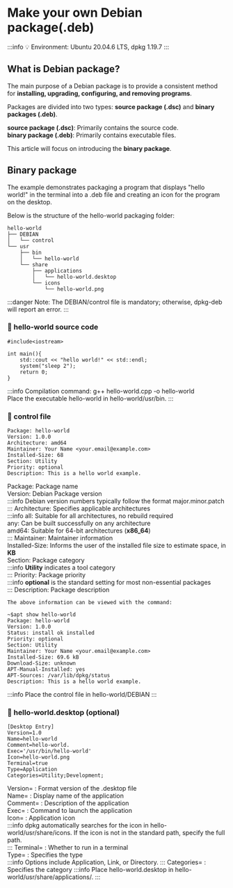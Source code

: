 # Make your own Debian package(.deb)

:::info
:bulb: Environment: Ubuntu 20.04.6 LTS, dpkg 1.19.7
:::

## What is Debian package?

The main purpose of a Debian package is to provide a consistent method for **installing, upgrading, configuring, and removing programs**.  

Packages are divided into two types: **source package (.dsc)** and **binary packages (.deb)**.  

**source package (.dsc)**: Primarily contains the source code.  
**binary package (.deb)**: Primarily contains executable files.  

This article will focus on introducing the **binary package**.

## Binary package

The example demonstrates packaging a program that displays "hello world!" in the terminal into a .deb file and creating an icon for the program on the desktop.  

Below is the structure of the hello-world packaging folder:
```
hello-world
├── DEBIAN
│   └── control
└── usr
    ├── bin
    │   └── hello-world
    └── share
        ├── applications
        │   └── hello-world.desktop
        └── icons
            └── hello-world.png
```
:::danger
Note: The DEBIAN/control file is mandatory; otherwise, dpkg-deb will report an error.
:::

### :small_blue_diamond: hello-world source code
```
#include<iostream>

int main(){
    std::cout << "hello world!" << std::endl;
    system("sleep 2");
    return 0;
}
```
:::info
Compilation command: g++ hello-world.cpp -o hello-world  
Place the executable hello-world in hello-world/usr/bin.
:::
### :small_blue_diamond: control file
```
Package: hello-world
Version: 1.0.0
Architecture: amd64
Maintainer: Your Name <your.email@example.com>
Installed-Size: 68
Section: Utility
Priority: optional
Description: This is a hello world example.
```
Package: Package name  
Version: Debian Package version  
:::info
Debian version numbers typically follow the format major.minor.patch
:::
Architecture: Specifies applicable architectures  
:::info
all: Suitable for all architectures, no rebuild required  
any: Can be built successfully on any architecture  
amd64: Suitable for 64-bit architectures (**x86_64**)  
:::
Maintainer: Maintainer information  
Installed-Size: Informs the user of the installed file size to estimate space, in **KB**  
Section: Package category  
:::info
**Utility** indicates a tool category  
:::
Priority: Package priority  
:::info
**optional** is the standard setting for most non-essential packages  
:::
Description: Package description  
```
The above information can be viewed with the command:

~$apt show hello-world
Package: hello-world
Version: 1.0.0
Status: install ok installed
Priority: optional
Section: Utility
Maintainer: Your Name <your.email@example.com>
Installed-Size: 69.6 kB
Download-Size: unknown
APT-Manual-Installed: yes
APT-Sources: /var/lib/dpkg/status
Description: This is a hello world example.
```
:::info
Place the control file in hello-world/DEBIAN
:::

### :small_blue_diamond: hello-world.desktop (optional)
```
[Desktop Entry]
Version=1.0
Name=hello-world
Comment=hello-world.
Exec='/usr/bin/hello-world'
Icon=hello-world.png
Terminal=true
Type=Application
Categories=Utility;Development;
```
Version= : Format version of the .desktop file  
Name= : Display name of the application  
Comment= : Description of the application  
Exec= : Command to launch the application  
Icon= : Application icon  
:::info
dpkg automatically searches for the icon in hello-world/usr/share/icons. If the icon is not in the standard path, specify the full path.  
:::
Terminal= : Whether to run in a terminal  
Type= : Specifies the type  
:::info
Options include Application, Link, or Directory.
:::
Categories= : Specifies the category
:::info
Place hello-world.desktop in hello-world/usr/share/applications/.
:::
          